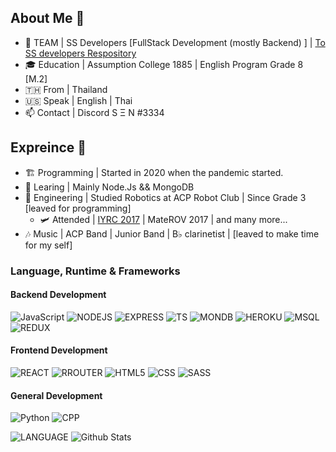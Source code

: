 <!--
**SEN-SENSATION/SEN-SENSATION** is a ✨ _special_ ✨ repository because its `README.md` (this file) appears on your GitHub profile.

Here are some ideas to get you started:
-->

## About Me 📠
- 🔭 TEAM | SS Developers [FullStack Development (mostly Backend) ] | [To SS developers Respository](https://github.com/SEN-SENSATION/SS-Developers)
- 🎓 Education | Assumption College 1885 | English Program Grade 8 [M.2]
- 🇹🇭 From | Thailand
- 🇺🇸 Speak | English | Thai
- 📫 Contact | Discord S Ξ N #3334

## Expreince 💾
- 🏗 Programming | Started in 2020 when the pandemic started.
- 🌱 Learing | Mainly Node.Js && MongoDB
- 🦺 Engineering | Studied Robotics at ACP Robot Club | Since Grade 3 [leaved for programming]
  - 🛩 Attended | [IYRC 2017](https://www.iyrc.org/iyrc2017) | MateROV 2017 | and many more...
- 🎶 Music | ACP Band | Junior Band | B♭ clarinetist | [leaved to make time for my self]

### Language, Runtime & Frameworks
#### Backend Development
![JavaScript](https://img.shields.io/badge/JavaScript-F7DF1E?style=for-the-badge&logo=javascript&logoColor=black) ![NODEJS](https://img.shields.io/badge/Node.js-43853D?style=for-the-badge&logo=node.js&logoColor=white) ![EXPRESS](https://img.shields.io/badge/Express.js-404D59?style=for-the-badge) ![TS](https://img.shields.io/badge/TypeScript-007ACC?style=for-the-badge&logo=typescript&logoColor=white) ![MONDB](https://img.shields.io/badge/MongoDB-4EA94B?style=for-the-badge&logo=mongodb&logoColor=white) ![HEROKU](https://img.shields.io/badge/Heroku-430098?style=for-the-badge&logo=heroku&logoColor=white) ![MSQL](https://img.shields.io/badge/MySQL-00000F?style=for-the-badge&logo=mysql&logoColor=white) ![REDUX](https://img.shields.io/badge/Redux-593D88?style=for-the-badge&logo=redux&logoColor=white) 
#### Frontend Development
![REACT](https://img.shields.io/badge/React-20232A?style=for-the-badge&logo=react&logoColor=61DAFB) ![RROUTER](https://img.shields.io/badge/React_Router-CA4245?style=for-the-badge&logo=react-router&logoColor=white) ![HTML5](https://img.shields.io/badge/HTML5-E34F26?style=for-the-badge&logo=html5&logoColor=white) ![CSS](https://img.shields.io/badge/CSS3-1572B6?style=for-the-badge&logo=css3&logoColor=white) ![SASS](https://img.shields.io/badge/Sass-CC6699?style=for-the-badge&logo=sass&logoColor=white)
#### General Development
![Python](https://img.shields.io/badge/Python-3776AB?style=for-the-badge&logo=python&logoColor=white) ![CPP](https://img.shields.io/badge/C%2B%2B-00599C?style=for-the-badge&logo=c%2B%2B&logoColor=white)

![LANGUAGE](https://github-readme-stats.vercel.app/api/top-langs/?username=SEN-SENSATION&theme=blue-green) ![Github Stats](https://github-readme-stats.vercel.app/api?username=SEN-SENSATION&theme=blue-green) 
